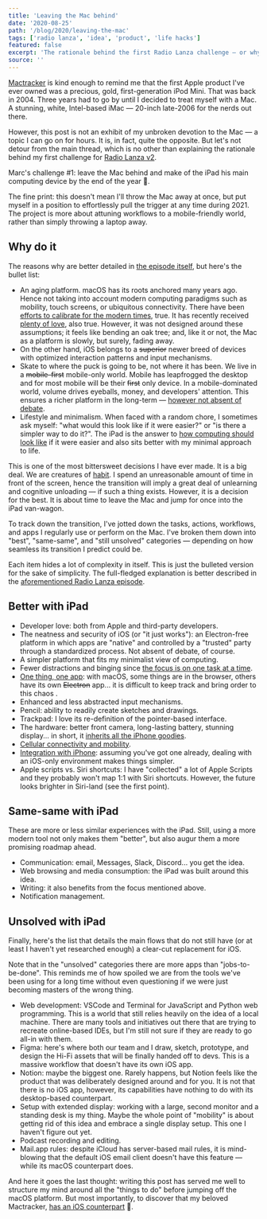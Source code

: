 ```yaml
---
title: 'Leaving the Mac behind'
date: '2020-08-25'
path: '/blog/2020/leaving-the-mac'
tags: ['radio lanza', 'idea', 'product', 'life hacks']
featured: false
excerpt: 'The rationale behind the first Radio Lanza challenge — or why leave the Mac behind and make of the iPad my main computing device by the end of the year.'
source: ''
---
```


[Mactracker](https://apps.apple.com/us/app/mactracker/id430255202) is kind enough to remind me that the first Apple product I've ever owned was a precious, gold, first-generation iPod Mini. That was back in 2004. Three years had to go by until I decided to treat myself with a Mac. A stunning, white, Intel-based iMac — 20-inch late-2006 for the nerds out there.

However, this post is not an exhibit of my unbroken devotion to the Mac — a topic I can go on for hours. It is, in fact, quite the opposite. But let's not detour from the main thread, which is no other than explaining the rationale behind my first challenge for [Radio Lanza v2](/blog/2020/radio-lanza-v2).

Marc's challenge #1: leave the Mac behind and make of the iPad his main computing device by the end of the year 🤯.

The fine print: this doesn't mean I'll throw the Mac away at once, but put myself in a position to effortlessly pull the trigger at any time during 2021. The project is more about attuning workflows to a mobile-friendly world, rather than simply throwing a laptop away.

## Why do it

The reasons why are better detailed in [the episode itself](https://www.radiolanza.com/episodes/s2e2), but here's the bullet list:

- An aging platform. macOS has its roots anchored many years ago. Hence not taking into account modern computing paradigms such as mobility, touch screens, or ubiquitous connectivity. There have been [efforts to calibrate for the modern times](https://en.wikipedia.org/wiki/Mac_transition_to_Apple_Silicon), true. It has recently received [plenty of love](https://techcrunch.com/2018/04/05/apples-2019-imac-pro-will-be-shaped-by-workflows/), also true. However, it was not designed around these assumptions; it feels like bending an oak tree; and, like it or not, the Mac as a platform is slowly, but surely, fading away.
- On the other hand, iOS belongs to a ~~superior~~ newer breed of devices with optimized interaction patterns and input mechanisms.
- Skate to where the puck is going to be, not where it has been. We live in a ~~mobile-first~~ mobile-only world. Mobile has leapfrogged the desktop and for most mobile will be their ~~first~~ only device. In a mobile-dominated world, volume drives eyeballs, money, and developers' attention. This ensures a richer platform in the long-term — [however not absent of debate](https://stratechery.com/2020/apple-epic-and-the-app-store/).
- Lifestyle and minimalism. When faced with a random chore, I sometimes ask myself: "what would this look like if it were easier?" or "is there a simpler way to do it?". The iPad is the answer to [how computing should look like](/blog/2019/leapfrogging-the-phone) if it were easier and also sits better with my minimal approach to life.

This is one of the most bittersweet decisions I have ever made. It is a big deal. We are creatures of [habit](/blog/2019/atomic-habits). I spend an unreasonable amount of time in front of the screen, hence the transition will imply a great deal of unlearning and cognitive unloading — if such a thing exists. However, it is a decision for the best. It is about time to leave the Mac and jump for once into the iPad van-wagon.

To track down the transition, I've jotted down the tasks, actions, workflows, and apps I regularly use or perform on the Mac. I've broken them down into "best", "same-same", and "still unsolved" categories — depending on how seamless its transition I predict could be.

Each item hides a lot of complexity in itself. This is just the bulleted version for the sake of simplicity. The full-fledged explanation is better described in the [aforementioned Radio Lanza episode](https://www.radiolanza.com/episodes/s2e2).

## Better with iPad

- Developer love: both from Apple and third-party developers.
- The neatness and security of iOS (or "it just works"): an Electron-free platform in which apps are "native" and controlled by a "trusted" party through a standardized process. Not absent of debate, of course.
- A simpler platform that fits my minimalist view of computing.
- Fewer distractions and binging since [the focus is on one task at a time](/blog/2014/overcoming-focus).
- [One thing, one app](/blog/2015/kindle-tribute/): with macOS, some things are in the browser, others have its own ~~Electron~~ app... it is difficult to keep track and bring order to this chaos .
- Enhanced and less abstracted input mechanisms.
- Pencil: ability to readily create sketches and drawings.
- Trackpad: I love its re-definition of the pointer-based interface.
- The hardware: better front camera, long-lasting battery, stunning display... in short, it [inherits all the iPhone goodies](/blog/2014/the-ultimate-device).
- [Cellular connectivity and mobility](/blog/2016/detachment-apple-watch/).
- [Integration with iPhone](/blog/2014/continuity): assuming you've got one already, dealing with an iOS-only environment makes things simpler.
- Apple scripts vs. Siri shortcuts: I have "collected" a lot of Apple Scripts and they probably won't map 1:1 with Siri shortcuts. However, the future looks brighter in Siri-land (see the first point).

## Same-same with iPad

These are more or less similar experiences with the iPad. Still, using a more modern tool not only makes them "better", but also augur them a more promising roadmap ahead.

- Communication: email, Messages, Slack, Discord... you get the idea.
- Web browsing and media consumption: the iPad was built around this idea.
- Writing: it also benefits from the focus mentioned above.
- Notification management.

## Unsolved with iPad

Finally, here's the list that details the main flows that do not still have (or at least I haven't yet researched enough) a clear-cut replacement for iOS.

Note that in the "unsolved" categories there are more apps than "jobs-to-be-done". This reminds me of how spoiled we are from the tools we've been using for a long time without even questioning if we were just becoming masters of the wrong thing.

- Web development: VSCode and Terminal for JavaScript and Python web programming. This is a world that still relies heavily on the idea of a local machine. There are many tools and initiatives out there that are trying to recreate online-based IDEs, but I'm still not sure if they are ready to go all-in with them.
- Figma: here's where both our team and I draw, sketch, prototype, and design the Hi-Fi assets that will be finally handed off to devs. This is a massive workflow that doesn't have its own iOS app.
- Notion: maybe the biggest one. Rarely happens, but Notion feels like the product that was deliberately designed around and for you. It is not that there is no iOS app, however, its capabilities have nothing to do with its desktop-based counterpart.
- Setup with extended display: working with a large, second monitor and a standing desk is my thing. Maybe the whole point of "mobility" is about getting rid of this idea and embrace a single display setup. This one I haven't figure out yet.
- Podcast recording and editing.
- Mail.app rules: despite iCloud has server-based mail rules, it is mind-blowing that the default iOS email client doesn't have this feature — while its macOS counterpart does.

And here it goes the last thought: writing this post has served me well to structure my mind around all the "things to do" before jumping off the macOS platform. But most importantly, to discover that my beloved Mactracker, [has an iOS counterpart](https://apps.apple.com/us/app/mactracker/id311421597) 🙂.
